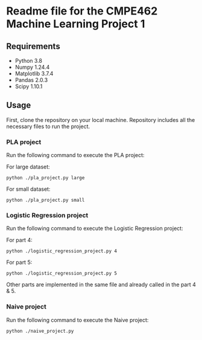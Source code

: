 # Readme file for the CMPE462 Machine Learning Project 1

## Requirements

- Python 3.8
- Numpy 1.24.4
- Matplotlib 3.7.4
- Pandas 2.0.3
- Scipy 1.10.1

## Usage

First, clone the repository on your local machine. Repository includes all the necessary files to run the project.

### PLA project

Run the following command to execute the PLA project:

For large dataset:
    
    python ./pla_project.py large

For small dataset:
    
    python ./pla_project.py small

### Logistic Regression project

Run the following command to execute the Logistic Regression project:

For part 4:

    python ./logistic_regression_project.py 4

For part 5:

    python ./logistic_regression_project.py 5

Other parts are implemented in the same file and already called in the part 4 & 5.

### Naive project

Run the following command to execute the Naive project:

    python ./naive_project.py
